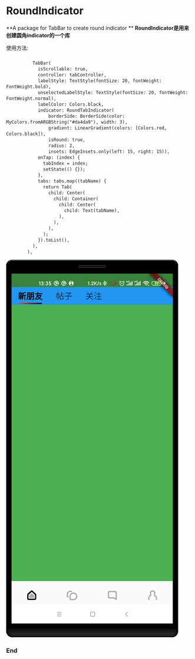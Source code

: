 # RoundIndicator

**A package for TabBar to create round indicator **
**RoundIndicator是用来创建圆角indicator的一个库**

使用方法:
###  
              TabBar(
                isScrollable: true,
                controller: tabController,
                labelStyle: TextStyle(fontSize: 20, fontWeight: FontWeight.bold),
                unselectedLabelStyle: TextStyle(fontSize: 20, fontWeight: FontWeight.normal),
                labelColor: Colors.black,
                indicator: RoundTabIndicator(
                    borderSide: BorderSide(color: MyColors.fromARGBString("#da4da9"), width: 3),
                    gradient: LinearGradient(colors: [Colors.red, Colors.black]),
                    isRound: true,
                    radius: 2,
                    insets: EdgeInsets.only(left: 15, right: 15)),
                onTap: (index) {
                  tabIndex = index;
                  setState(() {});
                },
                tabs: tabs.map((tabName) {
                  return Tab(
                    child: Center(
                      child: Container(
                        child: Center(
                          child: Text(tabName),
                        ),
                      ),
                    ),
                  );
                }).toList(),
              ),
            ),
			  
![Image](https://github.com/gaoxuefeng/RoundIndicator/blob/master/image1.png?raw=true)


### End